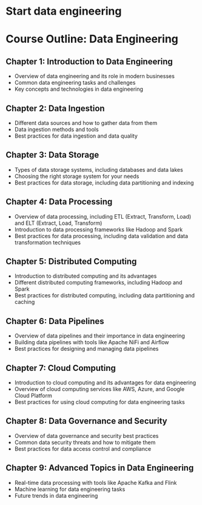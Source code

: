 # Start data engineering

# Course Outline: Data Engineering

## Chapter 1: Introduction to Data Engineering
- Overview of data engineering and its role in modern businesses
- Common data engineering tasks and challenges
- Key concepts and technologies in data engineering

## Chapter 2: Data Ingestion
- Different data sources and how to gather data from them
- Data ingestion methods and tools
- Best practices for data ingestion and data quality

## Chapter 3: Data Storage
- Types of data storage systems, including databases and data lakes
- Choosing the right storage system for your needs
- Best practices for data storage, including data partitioning and indexing

## Chapter 4: Data Processing
- Overview of data processing, including ETL (Extract, Transform, Load) and ELT (Extract, Load, Transform)
- Introduction to data processing frameworks like Hadoop and Spark
- Best practices for data processing, including data validation and data transformation techniques

## Chapter 5: Distributed Computing
- Introduction to distributed computing and its advantages
- Different distributed computing frameworks, including Hadoop and Spark
- Best practices for distributed computing, including data partitioning and caching

## Chapter 6: Data Pipelines
- Overview of data pipelines and their importance in data engineering
- Building data pipelines with tools like Apache NiFi and Airflow
- Best practices for designing and managing data pipelines

## Chapter 7: Cloud Computing
- Introduction to cloud computing and its advantages for data engineering
- Overview of cloud computing services like AWS, Azure, and Google Cloud Platform
- Best practices for using cloud computing for data engineering tasks

## Chapter 8: Data Governance and Security
- Overview of data governance and security best practices
- Common data security threats and how to mitigate them
- Best practices for data access control and compliance

## Chapter 9: Advanced Topics in Data Engineering
- Real-time data processing with tools like Apache Kafka and Flink
- Machine learning for data engineering tasks
- Future trends in data engineering
